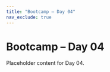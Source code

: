 ```yaml
---
title: "Bootcamp – Day 04"
nav_exclude: true
---
```


# Bootcamp – Day 04

Placeholder content for Day 04.
